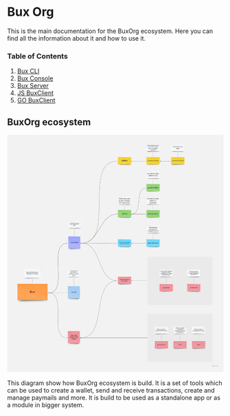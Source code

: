 # Bux Org

This is the main documentation for the BuxOrg ecosystem. Here you can find all the information about it and how to use it.

### Table of Contents
1. [Bux CLI](bux-cli/README.md)
2. [Bux Console](bux-console/README.md)
3. [Bux Server](bux-server/README.md)
4. [JS BuxClient](js-buxclient/README.md)
5. [GO BuxClient](go-buxclient/README.md)

## BuxOrg ecosystem
![BuxOrg ecosystem](buxorg.jpg "BuxOrg")

This diagram show how BuxOrg ecosystem is build. It is a set of tools which can be used to create a wallet, 
send and receive transactions, create and manage paymails and more. 
It is build to be used as a standalone app or as a module in bigger system.
